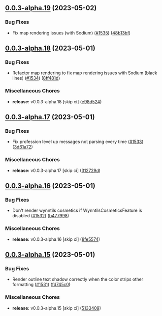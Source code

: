 ## [0.0.3-alpha.19](https://github.com/Wynntils/Artemis/compare/v0.0.3-alpha.18...v0.0.3-alpha.19) (2023-05-02)


### Bug Fixes

* Fix map rendering issues (with Sodium) ([#1535](https://github.com/Wynntils/Artemis/issues/1535)) ([48b13bf](https://github.com/Wynntils/Artemis/commit/48b13bf0f56112e413ad3e7aec7632a71b9d9b88))

## [0.0.3-alpha.18](https://github.com/Wynntils/Artemis/compare/v0.0.3-alpha.17...v0.0.3-alpha.18) (2023-05-01)


### Bug Fixes

* Refactor map rendering to fix map rendering issues with Sodium (black lines) ([#1534](https://github.com/Wynntils/Artemis/issues/1534)) ([8ff481d](https://github.com/Wynntils/Artemis/commit/8ff481d6148b33de044a9f29481cd579c2a21ad7))


### Miscellaneous Chores

* **release:** v0.0.3-alpha.18 [skip ci] ([e98d524](https://github.com/Wynntils/Artemis/commit/e98d524de43269754e0efbf960a64f0f9f415d39))

## [0.0.3-alpha.17](https://github.com/Wynntils/Artemis/compare/v0.0.3-alpha.16...v0.0.3-alpha.17) (2023-05-01)


### Bug Fixes

* Fix profession level up messages not parsing every time ([#1533](https://github.com/Wynntils/Artemis/issues/1533)) ([3d61a72](https://github.com/Wynntils/Artemis/commit/3d61a72560fda7a4579d67a2329e01dd81f2a214))


### Miscellaneous Chores

* **release:** v0.0.3-alpha.17 [skip ci] ([312729d](https://github.com/Wynntils/Artemis/commit/312729d254bc56cac59dbddbaf03f9f1b56e0b1b))

## [0.0.3-alpha.16](https://github.com/Wynntils/Artemis/compare/v0.0.3-alpha.15...v0.0.3-alpha.16) (2023-05-01)


### Bug Fixes

* Don't render wynntils cosmetics if WynntilsCosmeticsFeature is disabled ([#1532](https://github.com/Wynntils/Artemis/issues/1532)) ([b477998](https://github.com/Wynntils/Artemis/commit/b477998674266d028e9d95ec5e979a252a944521))


### Miscellaneous Chores

* **release:** v0.0.3-alpha.16 [skip ci] ([8fe5574](https://github.com/Wynntils/Artemis/commit/8fe5574ba9e015a7f0b00d88edc0627836852852))

## [0.0.3-alpha.15](https://github.com/Wynntils/Artemis/compare/v0.0.3-alpha.14...v0.0.3-alpha.15) (2023-05-01)


### Bug Fixes

* Render outline text shadow correctly when the color strips other formatting ([#1531](https://github.com/Wynntils/Artemis/issues/1531)) ([fd745c0](https://github.com/Wynntils/Artemis/commit/fd745c0abfe2e6b68cb3d69366e07ccf3bfc26fb))


### Miscellaneous Chores

* **release:** v0.0.3-alpha.15 [skip ci] ([5133409](https://github.com/Wynntils/Artemis/commit/5133409c8253a28a77328b4fc751094d61e7a7dc))

